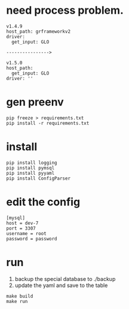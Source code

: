 # need process problem.
```
v1.4.9
host_path: grframeworkv2
driver:
  get_input: GLO

---------------->

v1.5.0
host_path:
  get_input: GLO
driver: ''

```

# gen preenv
```
pip freeze > requirements.txt
pip install -r requirements.txt
```

# install
```
pip install logging
pip install pymsql
pip install pyyaml
pip install ConfigParser
```

# edit the config
```
[mysql]
host = dev-7
port = 3307
username = root
password = password
```
# run
1. backup the special database to ./backup  
2. update the yaml and save to the table  
```
make build
make run
```